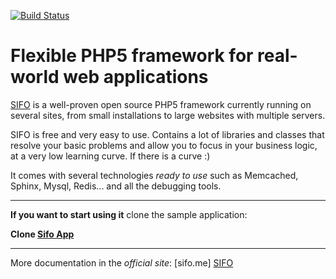 [![Build Status](https://travis-ci.org/sifophp/SIFO.png?branch=sifo3-beta)](https://travis-ci.org/sifophp/SIFO)

Flexible PHP5 framework for real-world web applications
=======================================================
[SIFO] is a well-proven open source PHP5 framework currently running on several
sites, from small installations to large websites with multiple servers.

SIFO is free and very easy to use. Contains a lot of libraries and classes that resolve your basic problems and allow you to focus in your business logic, at a very low learning curve. If there is a curve :)

It comes with several technologies *ready to use* such as Memcached, Sphinx, Mysql, Redis... and all the debugging tools.

---

**If you want to start using it** clone the sample application:

**Clone [Sifo App](https://github.com/sifophp/sifo-app)**

---

More documentation in the *official site*: [sifo.me] [SIFO]

[SIFO]: http://sifo.me


